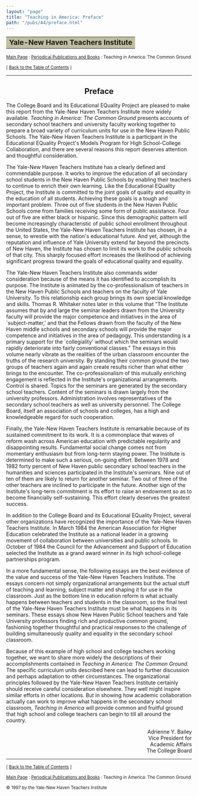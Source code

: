 ```yaml
---
layout: "page"
title: "Teaching in America: Preface"
path: "/pubs/A4/preface.html"
---
```

<main>
<table border="0" width="100%">
<tbody><tr><td bgcolor="#C0C0A0"><b><big>Yale-New Haven Teachers Institute</big></b></td></tr>
</tbody></table>
<p><small><a href="..\..\">Main Page</a> : <a href="..\">Periodical Publications and Books</a> : Teaching in America: The Common Ground</small></p>
<p><small>[ <a href=".\">Back to the Table of Contents</a> ]</small></p>
<hr/>
<h2 align="CENTER">Preface</h2>
<p>The College Board and its Educational EQuality Project are 
pleased to make this report from the Yale-New Haven Teachers Institute more 
widely available. <i>Teaching in America: The Common Ground</i> presents 
accounts of secondary school teachers and university faculty working 
together to prepare a broad variety of curriculum units for use in the New 
Haven Public Schools. The Yale-New Haven Teachers Institute is a 
participant in the Educational EQuality Project's Models Program for High 
School-College Collaboration, and there are several reasons this report 
deserves attention and thoughtful consideration.</p>
<p>The Yale-New Haven Teachers Institute has a clearly defined and 
commendable purpose. It works to improve the education of all secondary 
school students in the New Haven Public Schools by enabling their teachers 
to continue to enrich their own learning. Like the Educational EQuality 
Project, the Institute is committed to the joint goals of quality and 
equality in the education of all students. Achieving these goals is a tough 
and important problem. Three out of five students in the New Haven Public 
Schools come from families receiving some form of public assistance. Four 
out of five are either black or hispanic. Since this demographic pattern 
will become increasingly characteristic of public school enrollment 
throughout the United States, the Yale-New Haven Teachers Institute has 
chosen, in a sense, to wrestle with the nation's educational future. And 
yet, although the reputation and influence of Yale University extend far 
beyond the precincts of New Haven, the Institute has chosen to limit its 
work to the public schools of that city. This sharply focused effort 
increases the likelihood of achieving significant progress toward the goals 
of educational quality and equality.</p>
<p>The Yale-New Haven Teachers Institute also commands wider consideration 
because of the means it has identified to accomplish its purpose. The 
Institute is animated by the co-professionalism of teachers in the New 
Haven Public Schools and teachers on the faculty of Yale University. To 
this relationship each group brings its own special knowledge and skills. 
Thomas R. Whitaker notes later in this volume that "The Institute assumes 
that by and large the seminar leaders drawn from the University faculty 
will provide the major competence and initiatives in the area of 
`subject-matter,' and that the Fellows drawn from the faculty of the New 
Haven middle schools and secondary schools will provide the major 
competence and initiatives in the area of pedagogy. This understanding is a 
primary support for the `collegiality' without which the seminars would 
rapidly deteriorate into fairly conventional classes." The essays in this 
volume nearly vibrate as the realities of the urban classroom encounter the 
truths of the research university. By standing their common ground the two 
groups of teachers again and again create results richer than what either 
brings to the encounter. The co-professionalism of this mutually enriching 
engagement is reflected in the Institute's organizational arrangements. 
Control is shared. Topics for the seminars are generated by the secondary 
school teachers. Content of the seminars is drawn largely from the 
university professors. Administration involves representatives of the 
secondary school teachers as well as university personnel. The College 
Board, itself an association of schools and colleges, has a high and 
knowledgeable regard for such cooperation.</p>
<p>Finally, the Yale-New Haven Teachers Institute is remarkable because of 
its sustained commitment to its work. It is a commonplace that waves of 
reform wash across American education with predictable regularity and 
disappointing results. Fundamental social change comes not from momentary 
enthusiasm but from long-term staying power. The Institute is determined to 
make such a serious, on-going effort. Between 1978 and 1982 forty percent 
of New Haven public secondary school teachers in the humanities and 
sciences participated in the Institute's seminars. Nine out of ten of them 
are likely to return for another seminar. Two out of three of the other 
teachers are inclined to participate in the future. Another sign of the 
Institute's long-term commitment is its effort to raise an endowment so as 
to become financially self-sustaining. This effort clearly deserves the 
greatest success.</p>
<p>In addition to the College Board and its Educational EQuality Project, 
several other organizations have recognized the importance of the Yale-New 
Haven Teachers Institute. In March 1984 the American Association for Higher 
Education celebrated the Institute as a national leader in a growing 
movement of collaboration between universities and public schools. In 
October of 1984 the Council for the Advancement and Support of Education 
selected the Institute as a grand award winner in its high school-college 
partnerships program.</p>
<p>In a more fundamental sense, the following essays are the best evidence 
of the value and success of the Yale-New Haven Teachers Institute. The 
essays concern not simply organizational arrangements but the actual stuff 
of teaching and learning, subject matter and shaping it for use in the 
classroom. Just as the bottom line in education reform is what actually 
happens between teachers and students in the classroom, so the final test 
of the Yale-New Haven Teachers Institute must be what happens in its 
seminars. These essays show New Haven Public School teachers and Yale 
University professors finding rich and productive common ground, fashioning 
together thoughtful and practical responses to the challenge of building 
simultaneously quality and equality in the secondary school classroom.</p>
<p>Because of this example of high school and college teachers working 
together, we want to share more widely the descriptions of their 
accomplishments contained in <i>Teaching in America: The Common Ground.</i> 
The specific curriculum units described here can lead to further discussion 
and perhaps adaptation to other circumstances. The organizational 
principles followed by the Yale-New Haven Teachers Institute certainly 
should receive careful consideration elsewhere. They well might inspire 
similar efforts in other locations. But in showing how academic 
collaboration actually can work to improve what happens in the secondary 
school classroom, <i>Teaching in America</i> will provide common and 
fruitful ground that high school and college teachers can begin to till all 
around the country.</p>
<p align="RIGHT">Adrienne Y. Bailey<br/>
Vice President for<br/>
Academic Affairs<br/>
The College Board</p>
<hr/>
<p><small>[ <a href=".\">Back to the Table of Contents</a> ]</small></p>
<p><small><a href="..\..\">Main Page</a> : <a href="..\">Periodical Publications and Books</a> : Teaching in America: The Common Ground</small></p>
<p><small>© 1997 by the Yale-New Haven Teachers Institute</small></p>
</main>